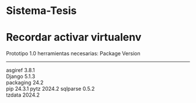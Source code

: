 # Sistema-Tesis

# Recordar activar virtualenv

Prototipo 1.0 herramientas necesarias:
Package   Version
--------- -------
asgiref   3.8.1  
Django    5.1.3  
packaging 24.2   
pip       24.3.1 
pytz      2024.2 
sqlparse  0.5.2  
tzdata    2024.2

